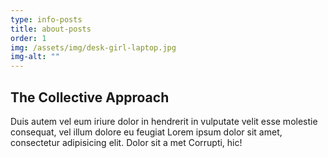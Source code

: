 ```yaml
---
type: info-posts
title: about-posts
order: 1
img: /assets/img/desk-girl-laptop.jpg
img-alt: ""
---
```


## The Collective Approach

Duis autem vel eum iriure dolor in hendrerit in vulputate velit esse molestie consequat, vel illum dolore eu feugiat Lorem ipsum dolor sit amet, consectetur adipisicing elit. Dolor sit a met Corrupti, hic!
